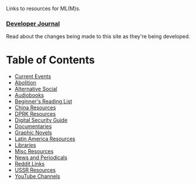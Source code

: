 Links to resources for ML(M)s.

### [Developer Journal](https://prolesoft.github.io/posts/)

Read about the changes being made to this site as they're being developed.

# Table of Contents

* [Current Events](./current-events)
* [Abolition](./abolition)
* [Alternative Social](./social)
* [Audiobooks](./audiobooks)
* [Beginner's Reading List](./beginners-reading-list)
* [China Resources](./china)
* [DPRK Resources](./dprk)
* [Digital Security Guide](https://prolesoft.github.io/2019/12/19/digital-security-guide.html)
* [Documentaries](./documentaries)
* [Graphic Novels](./graphic-novels)
* [Latin America Resources](./latam)
* [Libraries](./libraries)
* [Misc Resources](./misc)
* [News and Periodicals](./news)
* [Reddit Links](./reddit)
* [USSR Resources](./ussr)
* [YouTube Channels](./youtube)
